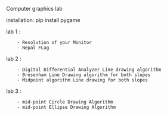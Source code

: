 Computer graphics lab 

installation: pip install pygame


lab 1 :

        - Resolution of your Monitor        
        - Nepal FLag

lab 2 :

        - Digital Differential Analyzer Line drawing algorithm
        - Bresenham Line Drawing algorithm for both slopes
        - Midpoint algorithm Line drawing for both slopes
        
        
lab 3 :

        - mid-point Circle Drawing Algorithm
        - mid-point Ellipse Drawing Algorithm
